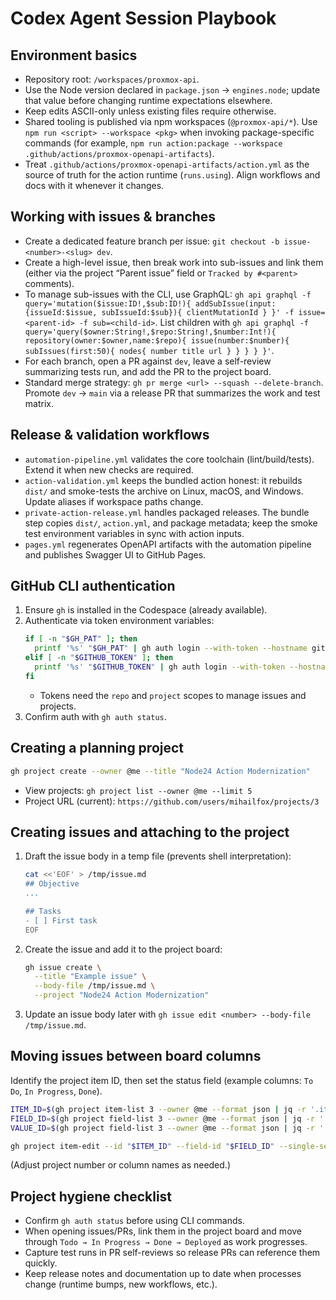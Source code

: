 # Codex Agent Session Playbook

## Environment basics
- Repository root: `/workspaces/proxmox-api`.
- Use the Node version declared in `package.json` → `engines.node`; update that value before changing runtime expectations elsewhere.
- Keep edits ASCII-only unless existing files require otherwise.
- Shared tooling is published via npm workspaces (`@proxmox-api/*`). Use `npm run <script> --workspace <pkg>` when invoking package-specific commands (for example, `npm run action:package --workspace .github/actions/proxmox-openapi-artifacts`).
- Treat `.github/actions/proxmox-openapi-artifacts/action.yml` as the source of truth for the action runtime (`runs.using`). Align workflows and docs with it whenever it changes.

## Working with issues & branches
- Create a dedicated feature branch per issue: `git checkout -b issue-<number>-<slug> dev`.
- Create a high-level issue, then break work into sub-issues and link them (either via the project “Parent issue” field or `Tracked by #<parent>` comments).
- To manage sub-issues with the CLI, use GraphQL: `gh api graphql -f query='mutation($issue:ID!,$sub:ID!){ addSubIssue(input:{issueId:$issue, subIssueId:$sub}){ clientMutationId } }' -f issue=<parent-id> -f sub=<child-id>`. List children with `gh api graphql -f query='query($owner:String!,$repo:String!,$number:Int!){ repository(owner:$owner,name:$repo){ issue(number:$number){ subIssues(first:50){ nodes{ number title url } } } } }'`.
- For each branch, open a PR against `dev`, leave a self-review summarizing tests run, and add the PR to the project board.
- Standard merge strategy: `gh pr merge <url> --squash --delete-branch`. Promote `dev` → `main` via a release PR that summarizes the work and test matrix.

## Release & validation workflows
- `automation-pipeline.yml` validates the core toolchain (lint/build/tests). Extend it when new checks are required.
- `action-validation.yml` keeps the bundled action honest: it rebuilds `dist/` and smoke-tests the archive on Linux, macOS, and Windows. Update aliases if workspace paths change.
- `private-action-release.yml` handles packaged releases. The bundle step copies `dist/`, `action.yml`, and package metadata; keep the smoke test environment variables in sync with action inputs.
- `pages.yml` regenerates OpenAPI artifacts with the automation pipeline and publishes Swagger UI to GitHub Pages.

## GitHub CLI authentication
1. Ensure `gh` is installed in the Codespace (already available).
2. Authenticate via token environment variables:
   ```bash
   if [ -n "$GH_PAT" ]; then
     printf '%s' "$GH_PAT" | gh auth login --with-token --hostname github.com
   elif [ -n "$GITHUB_TOKEN" ]; then
     printf '%s' "$GITHUB_TOKEN" | gh auth login --with-token --hostname github.com
   fi
   ```
   - Tokens need the `repo` and `project` scopes to manage issues and projects.
3. Confirm auth with `gh auth status`.

## Creating a planning project
```bash
gh project create --owner @me --title "Node24 Action Modernization"
```
- View projects: `gh project list --owner @me --limit 5`
- Project URL (current): `https://github.com/users/mihailfox/projects/3`

## Creating issues and attaching to the project
1. Draft the issue body in a temp file (prevents shell interpretation):
   ```bash
   cat <<'EOF' > /tmp/issue.md
   ## Objective
   ...

   ## Tasks
   - [ ] First task
   EOF
   ```
2. Create the issue and add it to the project board:
   ```bash
   gh issue create \
     --title "Example issue" \
     --body-file /tmp/issue.md \
     --project "Node24 Action Modernization"
   ```
3. Update an issue body later with `gh issue edit <number> --body-file /tmp/issue.md`.

## Moving issues between board columns
Identify the project item ID, then set the status field (example columns: `To Do`, `In Progress`, `Done`).
```bash
ITEM_ID=$(gh project item-list 3 --owner @me --format json | jq -r '.items[] | select(.content.number==71) | .id')
FIELD_ID=$(gh project field-list 3 --owner @me --format json | jq -r '.fields[] | select(.name=="Status") | .id')
VALUE_ID=$(gh project field-list 3 --owner @me --format json | jq -r '.fields[] | select(.name=="Status") | .options[] | select(.name=="In Progress") | .id')

gh project item-edit --id "$ITEM_ID" --field-id "$FIELD_ID" --single-select-option-id "$VALUE_ID"
```
(Adjust project number or column names as needed.)

## Project hygiene checklist
- Confirm `gh auth status` before using CLI commands.
- When opening issues/PRs, link them in the project board and move through `Todo → In Progress → Done → Deployed` as work progresses.
- Capture test runs in PR self-reviews so release PRs can reference them quickly.
- Keep release notes and documentation up to date when processes change (runtime bumps, new workflows, etc.).
